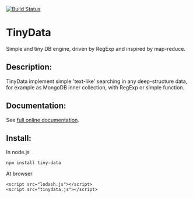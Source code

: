 [![Build Status](https://secure.travis-ci.org/Meettya/TinyData.png)](http://travis-ci.org/Meettya/TinyData)

# TinyData

Simple and tiny DB engine, driven by RegExp and inspired by map-reduce.


## Description:

TinyData implement simple 'text-like' searching in any deep-structure data, for example as MongoDB inner collection, with RegExp or simple function.

## Documentation:

See [full online documentation](http://meettya.github.com/TinyData/index.html).


## Install:

In node.js

    npm install tiny-data

At browser

    <script src="lodash.js"></script>
    <script src="tinydata.js"></script>